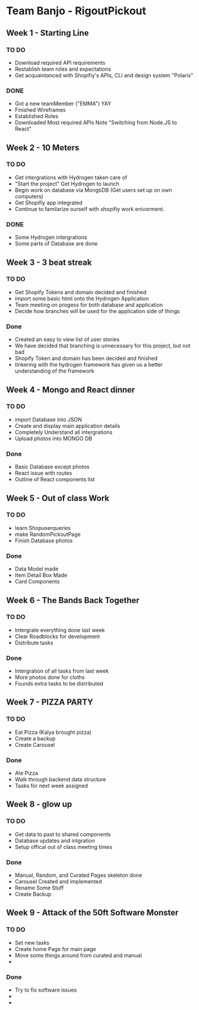 # Team Banjo - RigoutPickout
## Week 1 - Starting Line
### TO DO 
 - Download required API requirements
 - Restablish team roles and expectations
 - Get acquaintanced with Shopifiy's APIs, CLI and design system "Polaris"
 ### DONE
 - Got a new teamMember ("EMMA") YAY
 - Finished Wireframes
 - Established Roles
 - Downloaded Most required APIs Note "Switching from Node.JS to React"

 ## Week 2 - 10 Meters
 ### TO DO
 - Get intergrations with Hydrogen taken care of
 - "Start the project" Get Hydrogen to launch
 - Begin work on database via MongoDB (Get users set up on own computers)
 - Get Shopifiy app integrated
 - Continue to familarize ourself with shopifiy work enivorment.
 ### DONE
 - Some Hydrogen intergrations
 - Some parts of Database are done
 
## Week 3 - 3 beat streak
### TO DO
- Get Shopify Tokens and domain decided and finished
- import some basic html onto the Hydrogen Application
- Team meeting on progess for both database and application
- Decide how branches will be used for the application side of things
### Done
- Created an easy to view list of user stories
- We have decided that branching is unnecessary for this project, but not bad
- Shopify Token and domain has been decided and finished
- tinkering with the hydrogen framework has given us a better understanding of the framework

## Week 4 - Mongo and React dinner
### TO DO 
- import Database into JSON
- Create and display main application details
- Completely Understand all intergrations
- Upload photos into MONGO DB
### Done
- Basic Database except photos
- React issue with routes
- Outline of React components list

## Week 5 - Out of class Work
### TO DO
- learn Shopuserqueries
- make RandomPickoutPage
- Finish Database photos
### Done
- Data Model made
- Item Detail Box Made
- Card Components

## Week 6 - The Bands Back Together
### TO DO
- Intergrate everything done last week
- Clear Roadblocks for development
- Distribute tasks
### Done
- Intergration of all tasks from last week
- More photos done for cloths
- Founds extra tasks to be distributed

## Week 7 - PIZZA PARTY
### TO DO
- Eat Pizza (Kalya brought pizza)
- Create a backup
- Create Carousel
### Done
- Ate Pizza
- Walk through backend data structure
- Tasks for next week assigned

## Week 8 - glow up
### TO DO
- Get data to past to shared components
- Database updates and intgration
- Setup offical out of class meeting times
### Done
- Manual, Random, and Curated Pages skeleton done
- Carousel Created and implemented
- Rename Some Stuff
- Create Backup

## Week 9 - Attack of the 50ft Software Monster
### TO DO
- Set new tasks 
- Create home Page for main page
- Move some things around from curated and manual
- 
### Done
- Try to fix software issues
- 
- 